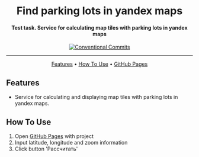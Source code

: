 <h1 align="center">
  Find parking lots in yandex maps
  <br>
</h1>

<h4 align="center">
    Test task. Service for calculating map tiles with parking lots in yandex maps
    <br>
</h4>

<div align="center">

[![Conventional Commits](https://img.shields.io/badge/Conventional%20Commits-1.0.0-%23FE5196?logo=conventionalcommits&logoColor=white)](https://conventionalcommits.org)

</div>
<hr>

<p align="center">
  <a href="#features">Features</a> •
  <a href="#how-to-use">How To Use</a> •
  <a href="https://mrkazzila.github.io/test_task_parking_lots/">GitHub Pages</a>
</p>


## Features

* Service for calculating and displaying map tiles with parking lots in yandex maps.


## How To Use

1. Open [GitHub Pages](https://mrkazzila.github.io/test_task_parking_lots/) with project
2. Input latitude, longitude and zoom information
3. Click button 'Рассчитать'
